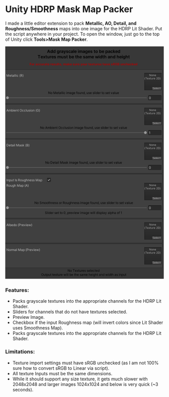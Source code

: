 # Unity HDRP Mask Map Packer

I made a little editor extension to pack 
**Metallic, AO, Detail, and Roughness/Smoothness** maps into one image for the HDRP Lit Shader. 
Put the script anywhere in your project. To open the window, just go to the top of Unity click **Tools>Mask Map Packer**.


![Unity HDRP Mask Map Packer](screenshot.png)


### Features:
* Packs grayscale textures into the appropriate channels for the HDRP Lit Shader.
* Sliders for channels that do not have textures selected.
* Preview Image.
* Checkbox if the input Roughness map (will invert colors since Lit Shader uses Smoothness Map).
* Packs grayscale textures into the appropriate channels for the HDRP Lit Shader.


### Limitations:
* Texture import settings must have sRGB unchecked (as I am not 100% sure how to convert sRGB to Linear via script).
* All texture Inputs must be the same dimensions.
* While it should support any size texture, it gets much slower with 2048x2048 and larger images 1024x1024 and below is very quick (~3 seconds).
